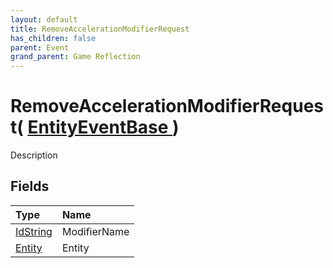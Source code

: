 ```yaml
---
layout: default
title: RemoveAccelerationModifierRequest
has_children: false
parent: Event
grand_parent: Game Reflection
---
```

# RemoveAccelerationModifierRequest( [ EntityEventBase ](/riftbreaker-wiki/docs/game-reflection/events/entity_event_base/) )
Description 

## Fields

| Type | Name |
|:----------|:--------------|
| [IdString](/riftbreaker-wiki/docs/game-reflection/components/id_string/) | ModifierName |
| [Entity](/riftbreaker-wiki/docs/game-reflection/classes/entity/) | Entity |

